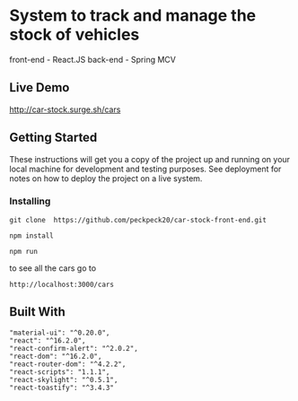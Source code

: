 

# System to track and manage the stock of vehicles

front-end - React.JS
back-end - Spring MCV

## Live Demo

http://car-stock.surge.sh/cars


## Getting Started

These instructions will get you a copy of the project up and running on your local machine for development and testing purposes. See deployment for notes on how to deploy the project on a live system.



### Installing

```
git clone  https://github.com/peckpeck20/car-stock-front-end.git
```

```
npm install
```

```
npm run
```
to see all the cars go to 

```
http://localhost:3000/cars
```






## Built With

    "material-ui": "^0.20.0",
    "react": "^16.2.0",
    "react-confirm-alert": "^2.0.2",
    "react-dom": "^16.2.0",
    "react-router-dom": "^4.2.2",
    "react-scripts": "1.1.1",
    "react-skylight": "^0.5.1",
    "react-toastify": "^3.4.3"

